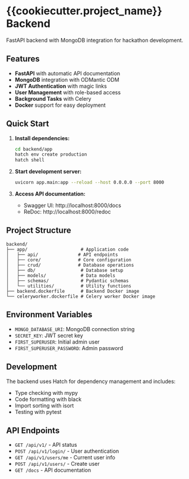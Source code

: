 # {{cookiecutter.project_name}} Backend

FastAPI backend with MongoDB integration for hackathon development.

## Features

- **FastAPI** with automatic API documentation
- **MongoDB** integration with ODMantic ODM
- **JWT Authentication** with magic links
- **User Management** with role-based access
- **Background Tasks** with Celery
- **Docker** support for easy deployment

## Quick Start

1. **Install dependencies:**
   ```bash
   cd backend/app
   hatch env create production
   hatch shell
   ```

2. **Start development server:**
   ```bash
   uvicorn app.main:app --reload --host 0.0.0.0 --port 8000
   ```

3. **Access API documentation:**
   - Swagger UI: http://localhost:8000/docs
   - ReDoc: http://localhost:8000/redoc

## Project Structure

```
backend/
├── app/                    # Application code
│   ├── api/               # API endpoints
│   ├── core/              # Core configuration
│   ├── crud/              # Database operations
│   ├── db/                 # Database setup
│   ├── models/             # Data models
│   ├── schemas/            # Pydantic schemas
│   └── utilities/          # Utility functions
├── backend.dockerfile      # Backend Docker image
└── celeryworker.dockerfile # Celery worker Docker image
```

## Environment Variables

- `MONGO_DATABASE_URI`: MongoDB connection string
- `SECRET_KEY`: JWT secret key
- `FIRST_SUPERUSER`: Initial admin user
- `FIRST_SUPERUSER_PASSWORD`: Admin password

## Development

The backend uses Hatch for dependency management and includes:
- Type checking with mypy
- Code formatting with black
- Import sorting with isort
- Testing with pytest

## API Endpoints

- `GET /api/v1/` - API status
- `POST /api/v1/login/` - User authentication
- `GET /api/v1/users/me` - Current user info
- `POST /api/v1/users/` - Create user
- `GET /docs` - API documentation
